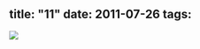 title: "11"
date: 2011-07-26
tags:
---

![](https://dl.dropbox.com/u/4291520/monograms/2011--11.svg)
